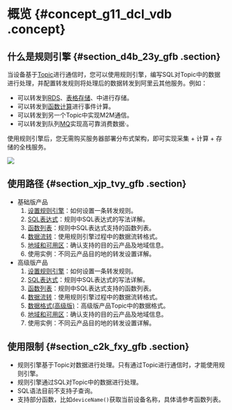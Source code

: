 # 概览 {#concept_g11_dcl_vdb .concept}

## 什么是规则引擎 {#section_d4b_23y_gfb .section}

当设备基于[Topic](intl.zh-CN/用户指南/产品与设备/Topic/Topic列表.md#)进行通信时，您可以使用规则引擎，编写SQL对Topic中的数据进行处理，并配置转发规则将处理后的数据转发到阿里云其他服务。例如：

-   可以转发到[RDS](https://www.alibabacloud.com/zh/product/apsaradb-for-rds)、[表格存储](https://www.alibabacloud.com/zh/product/table-store)、中进行存储。
-   可以转发到[函数计算](https://www.alibabacloud.com/zh/product/function-compute)进行事件计算。
-   可以转发到另一个Topic中实现M2M通信。
-   可以转发到队列[MQ](https://www.alibabacloud.com/zh/product/mq)实现高可靠消费数据·。

使用规则引擎后，您无需购买服务器部署分布式架构，即可实现采集 + 计算 + 存储的全栈服务。

![](http://static-aliyun-doc.oss-cn-hangzhou.aliyuncs.com/assets/img/7486/15380354852243_zh-CN.png)

## 使用路径 {#section_xjp_tvy_gfb .section}

-   基础版产品
    1.  [设置规则引擎](intl.zh-CN/用户指南/规则引擎/设置规则引擎.md#)：如何设置一条转发规则。
    2.  [SQL表达式](intl.zh-CN/用户指南/规则引擎/SQL表达式.md#)：规则中SQL表达式的写法详解。
    3.  [函数列表](intl.zh-CN/用户指南/规则引擎/函数列表.md#)：规则中SQL表达式支持的函数列表。
    4.  [数据流转](intl.zh-CN/用户指南/规则引擎/数据流转.md#)：使用规则引擎过程中的数据流转格式。
    5.  [地域和可用区](intl.zh-CN/用户指南/规则引擎/地域和可用区.md#)：确认支持的目的云产品及地域信息。
    6.  使用实例：不同云产品目的地的转发设置详解。
-   高级版产品
    1.  [设置规则引擎](intl.zh-CN/用户指南/规则引擎/设置规则引擎.md#)：如何设置一条转发规则。
    2.  [SQL表达式](intl.zh-CN/用户指南/规则引擎/SQL表达式.md#)：规则中SQL表达式的写法详解。
    3.  [函数列表](intl.zh-CN/用户指南/规则引擎/函数列表.md#)：规则中SQL表达式支持的函数列表。
    4.  [数据流转](intl.zh-CN/用户指南/规则引擎/数据流转.md#)：使用规则引擎过程中的数据流转格式。
    5.  [数据格式\(高级版\)](intl.zh-CN/用户指南/规则引擎/数据格式(高级版).md#)：高级版产品Topic中的数据格式。
    6.  [地域和可用区](intl.zh-CN/用户指南/规则引擎/地域和可用区.md#)：确认支持的目的云产品及地域信息。
    7.  使用实例：不同云产品目的地的转发设置详解。

## 使用限制 {#section_c2k_fxy_gfb .section}

-   规则引擎基于Topic对数据进行处理。只有通过Topic进行通信时，才能使用规则引擎。
-   规则引擎通过SQL对Topic中的数据进行处理。
-   SQL语法目前不支持子查询。
-   支持部分函数，比如`deviceName()`获取当前设备名称，具体请参考函数列表。

